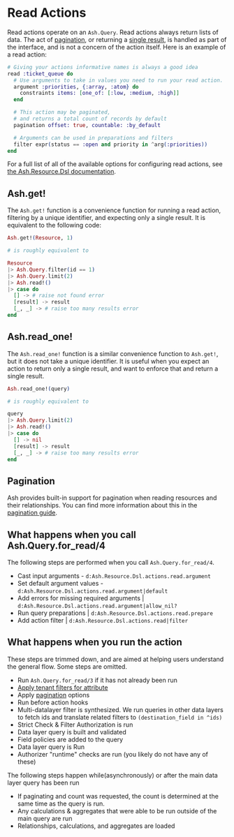 # Read Actions

Read actions operate on an `Ash.Query`. Read actions always return lists of data. The act of [pagination](#pagination), or returning a [single result](#ash-get), is handled as part of the interface, and is not a concern of the action itself. Here is an example of a read action:

```elixir
# Giving your actions informative names is always a good idea
read :ticket_queue do
  # Use arguments to take in values you need to run your read action.
  argument :priorities, {:array, :atom} do
    constraints items: [one_of: [:low, :medium, :high]]
  end

  # This action may be paginated,
  # and returns a total count of records by default
  pagination offset: true, countable: :by_default

  # Arguments can be used in preparations and filters
  filter expr(status == :open and priority in ^arg(:priorities))
end
```

For a full list of all of the available options for configuring read actions, see [the Ash.Resource.Dsl documentation](dsl-ash-resource.html#actions-read).

## Ash.get!

The `Ash.get!` function is a convenience function for running a read action, filtering by a unique identifier, and expecting only a single result. It is equivalent to the following code:

```elixir
Ash.get!(Resource, 1)

# is roughly equivalent to

Resource
|> Ash.Query.filter(id == 1)
|> Ash.Query.limit(2)
|> Ash.read!()
|> case do
  [] -> # raise not found error
  [result] -> result
  [_, _] -> # raise too many results error
end
```

## Ash.read_one!

The `Ash.read_one!` function is a similar convenience function to `Ash.get!`, but it does not take a unique identifier. It is useful when you expect an action to return only a single result, and want to enforce that and return a single result.

```elixir
Ash.read_one!(query)

# is roughly equivalent to

query
|> Ash.Query.limit(2)
|> Ash.read!()
|> case do
  [] -> nil
  [result] -> result
  [_, _] -> # raise too many results error
end
```

## Pagination

Ash provides built-in support for pagination when reading resources and their relationships. You can find more information about this in the [pagination guide](/documentation/topics/advanced/pagination.livemd).

## What happens when you call Ash.Query.for_read/4

The following steps are performed when you call `Ash.Query.for_read/4`.

- Cast input arguments - `d:Ash.Resource.Dsl.actions.read.argument`
- Set default argument values - `d:Ash.Resource.Dsl.actions.read.argument|default`
- Add errors for missing required arguments | `d:Ash.Resource.Dsl.actions.read.argument|allow_nil?`
- Run query preparations | `d:Ash.Resource.Dsl.actions.read.prepare`
- Add action filter | `d:Ash.Resource.Dsl.actions.read|filter`

## What happens when you run the action

These steps are trimmed down, and are aimed at helping users understand the general flow. Some steps are omitted.

- Run `Ash.Query.for_read/3` if it has not already been run
- [Apply tenant filters for attribute](/documentation/topics/advanced/multitenancy.md)
- Apply [pagination](/documentation/topics/advanced/pagination.livemd) options
- Run before action hooks
- Multi-datalayer filter is synthesized. We run queries in other data layers to fetch ids and translate related filters to `(destination_field in ^ids)`
- Strict Check & Filter Authorization is run
- Data layer query is built and validated
- Field policies are added to the query
- Data layer query is Run
- Authorizer "runtime" checks are run (you likely do not have any of these)

The following steps happen while(asynchronously) or after the main data layer query has been run

- If paginating and count was requested, the count is determined at the same time as the query is run.
- Any calculations & aggregates that were able to be run outside of the main query are run
- Relationships, calculations, and aggregates are loaded
